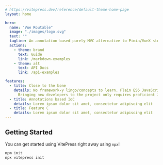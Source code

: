 ```yaml
---
# https://vitepress.dev/reference/default-theme-home-page
layout: home

hero:
  name: "Vue Routable"
  image: "./images/logo.svg"
  text: ""
  tagline: An annotation-based purely MVC alternative to Pinia/VueX stores approach
  actions:
    - theme: brand
      text: Guide
      link: /markdown-examples
    - theme: alt
      text: API Docs
      link: /api-examples

features:
  - title: Close to the bone
    details: No framework-y lingo/concepts to learn. Plain ES6 JavaScript programming. <br><br>
      Bringing new developers to the project only requires proficient JavaScript developers, not expert <i>framework users</i>.
  - title: Annotations based IoC
    details: Lorem ipsum dolor sit amet, consectetur adipiscing elit
  - title: Feature C
    details: Lorem ipsum dolor sit amet, consectetur adipiscing elit
---
```


## Getting Started

You can get started using VitePress right away using `npx`!

```sh
npm init
npx vitepress init
```

